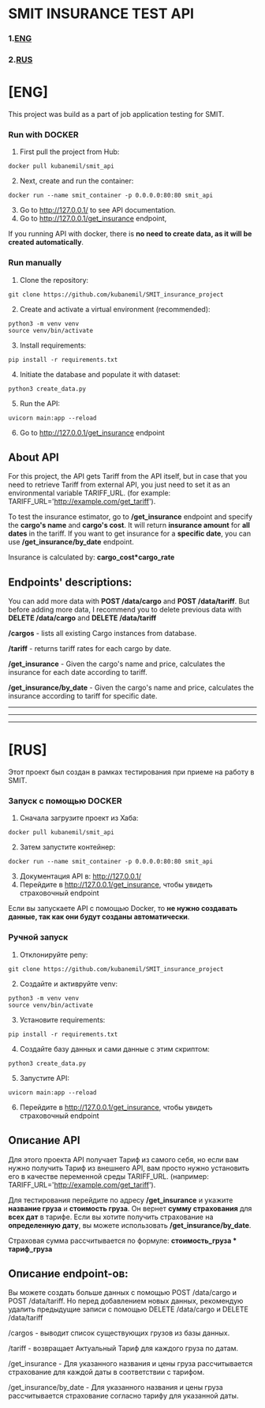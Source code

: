 # SMIT INSURANCE TEST API

### 1.[ENG](#eng)
### 2.[RUS](#rus)


# <a name='eng'>[ENG]</a>
This project was build as a part of job application testing for SMIT.

### Run with DOCKER
1. First pull the project from Hub:
```shell
docker pull kubanemil/smit_api
``` 

2. Next, create and run the container:
```shell
docker run --name smit_container -p 0.0.0.0:80:80 smit_api
```
3. Go to http://127.0.0.1/ to see API documentation.
4. Go to http://127.0.0.1/get_insurance endpoint,

If you running API with docker, there is <b>no need to create data, 
as it will be created automatically</b>.

### Run manually
1. Clone the repository:
```shell
git clone https://github.com/kubanemil/SMIT_insurance_project
```
2. Create and activate a virtual environment (recommended):
```shell
python3 -m venv venv
source venv/bin/activate
```
3. Install requirements:
```shell
pip install -r requirements.txt
```
4. Initiate the database and populate it with dataset:
```shell
python3 create_data.py
```
5. Run the API:
```shell
uvicorn main:app --reload
```
6. Go to http://127.0.0.1/get_insurance endpoint


## About API
For this project, the API gets Tariff from the API itself, but in case that 
you need to retrieve Tariff from external API, you just need to set it as 
an environmental variable TARIFF_URL.
(for example: TARIFF_URL='http://example.com/get_tariff').

To test the insurance estimator, go to <b>/get_insurance</b> endpoint and 
specify the <b>cargo's name</b> and <b>cargo's cost</b>.
It will return <b>insurance amount</b> for <b>all dates</b> in the tariff.
If you want to get insurance for a <b>specific date</b>, you can use <b>/get_insurance/by_date</b>
endpoint.

Insurance is calculated by: <b>cargo_cost*cargo_rate</b>

## Endpoints' descriptions:

You can add more data with **POST /data/cargo** and **POST /data/tariff**. But before adding more data, I 
recommend you to delete previous data with **DELETE /data/cargo** and **DELETE /data/tariff**

**/cargos** - lists all existing Cargo instances from database.

**/tariff** - returns tariff rates for each cargo by date.

**/get_insurance** - Given the cargo's name and price, calculates the insurance 
for each date according to tariff.

**/get_insurance/by_date** - Given the cargo's name and price, calculates 
the insurance according to tariff for specific date.



----

----

----

# <a name='rus'>[RUS]</a>

Этот проект был создан в рамках тестирования при приеме на работу в SMIT.

### Запуск с помощью DOCKER
1. Сначала загрузите проект из Хаба:
```shell
docker pull kubanemil/smit_api
```
2. Затем запустите контейнер:
```shell
docker run --name smit_container -p 0.0.0.0:80:80 smit_api
```
3. Документация API в: http://127.0.0.1/
4. Перейдите в http://127.0.0.1/get_insurance, чтобы увидеть страховочный endpoint


Если вы запускаете API с помощью Docker, то <b>не нужно создавать данные, так как они будут созданы автоматически</b>.

### Ручной запуск
1. Отклонируйте репу:
```shell
git clone https://github.com/kubanemil/SMIT_insurance_project
```
2. Создайте и активруйте venv:
```shell
python3 -m venv venv
source venv/bin/activate
```
3. Установите requirements:
```shell
pip install -r requirements.txt
```
4. Создайте базу данных и сами данные с этим скриптом:
```shell
python3 create_data.py
```
5. Запустите API:
```shell
uvicorn main:app --reload
```
6. Перейдите в http://127.0.0.1/get_insurance, чтобы увидеть страховочный endpoint


## Описание API
Для этого проекта API получает Тариф из самого себя, 
но если вам нужно получить Тариф из внешнего API, 
вам просто нужно установить его в качестве переменной среды TARIFF_URL.
(например: TARIFF_URL='http://example.com/get_tariff').

Для тестирования перейдите по адресу <b>/get_insurance</b> и укажите 
<b>название груза</b> и <b>стоимость груза</b>.
Он вернет <b>сумму страхования</b> для <b>всех дат</b> в тарифе.
Если вы хотите получить страхование на <b>определенную дату</b>, 
вы можете использовать <b>/get_insurance/by_date</b>.

Страховая сумма рассчитывается по формуле: <b>стоимость_груза * тариф_груза</b>

## Описание endpoint-ов:
Вы можете создать больше данных с помощью POST /data/cargo и POST /data/tariff. 
Но перед добавлением новых данных,
рекомендую удалить предыдущие записи с помощью DELETE /data/cargo и DELETE /data/tariff

/cargos - выводит список существующих грузов из базы данных.

/tariff - возвращает Актуальный Тариф для каждого груза по датам.

/get_insurance - Для указанного названия и цены груза рассчитывается страхование 
для каждой даты в соответствии с тарифом.

/get_insurance/by_date - Для указанного названия и цены груза рассчитывается 
страхование согласно тарифу для указанной даты.
